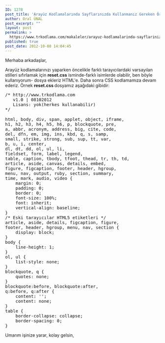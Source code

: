 ```yaml
---
ID: 1278
post_title: 'Arayüz Kodlamalarında Sayflarınızda Kullanmanız Gereken Örnek &#8220;reset.css&#8221; Dosyası'
author: Oral ÜNAL
post_excerpt: ""
layout: post
permalink: >
  https://www.trkodlama.com/makaleler/arayuz-kodlamalarinda-sayflarinizda-kullanmaniz-gereken-ornek-reset-css-dosyasi-1278.html
published: true
post_date: 2012-10-08 14:04:45
---
```

Merhaba arkadaşlar,

Arayüz kodlamalarınızı yaparken öncelikle farklı tarayıcılardaki varsayılan stilleri sıfırlamak için <strong>reset.css</strong> isminde-farklı isimlerde olabilir, ben böyle kullanıyorum- dosya ekleriz HTML'e. Daha sonra CSS kodlamamıza devam ederiz. Örnek <strong>reset.css </strong>dosyamız aşağıdaki gibidir:

<pre class="lang:css decode:1 " >/* http://www.trkodlama.com
   v1.0 | 08102012
   Lisans: yok(herkes kullanabilir)
*/

html, body, div, span, applet, object, iframe,
h1, h2, h3, h4, h5, h6, p, blockquote, pre,
a, abbr, acronym, address, big, cite, code,
del, dfn, em, img, ins, kbd, q, s, samp,
small, strike, strong, sub, sup, tt, var,
b, u, i, center,
dl, dt, dd, ol, ul, li,
fieldset, form, label, legend,
table, caption, tbody, tfoot, thead, tr, th, td,
article, aside, canvas, details, embed,
figure, figcaption, footer, header, hgroup,
menu, nav, output, ruby, section, summary,
time, mark, audio, video {
	margin: 0;
	padding: 0;
	border: 0;
	font-size: 100%;
	font: inherit;
	vertical-align: baseline;
}
/* Eski tarayıcılar HTML5 etiketleri */
article, aside, details, figcaption, figure,
footer, header, hgroup, menu, nav, section {
	display: block;
}
body {
	line-height: 1;
}
ol, ul {
	list-style: none;
}
blockquote, q {
	quotes: none;
}
blockquote:before, blockquote:after,
q:before, q:after {
	content: '';
	content: none;
}
table {
	border-collapse: collapse;
	border-spacing: 0;
}</pre>

Umarım işinize yarar, kolay gelsin,